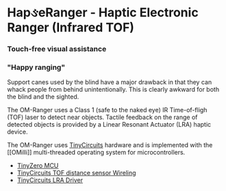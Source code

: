 # Hap&#2713;eRanger - Haptic Electronic Ranger (Infrared TOF)
### Touch-free visual assistance
### "Happy ranging"
Support canes used by the blind have a major drawback in that
they can whack people from behind unintentionally.  This is clearly
awkward for both the blind and the sighted.

The OM-Ranger uses a Class 1 (safe to the naked eye) 
IR Time-of-fligh (TOF) laser to detect near objects.
Tactile feedback on the range of detected objects is provided by
a Linear Resonant Actuator (LRA) haptic device.

The OM-Ranger uses [TinyCircuits](https://tinycircuits.com) hardware
and is implemented with the [[OMilli]] multi-threaded operating system
for microcontrollers.

* [TinyZero MCU](https://tinycircuits.com/products/tinyzero-processor)
* [TinyCircuits TOF distance sensor Wireling](https://tinycircuits.com/products/tof-distance-sensor-wireling-vl53l0x)
* [TinyCircuits LRA Driver](https://tinycircuits.com/products/lra-wireling-drv2605)


